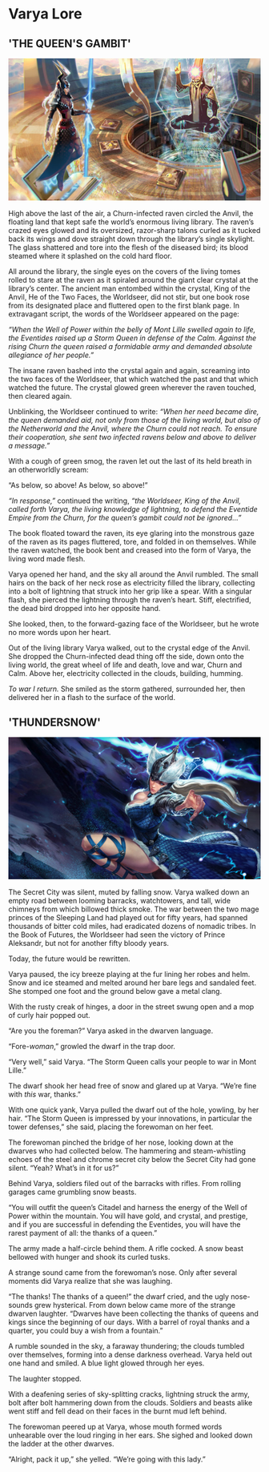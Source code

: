 # Varya Lore

## 'THE QUEEN'S GAMBIT'

![I am a weapon of war, I have no opinion on the matter.](../../.gitbook/assets/1000px_varya_lore1-2-768x432.jpg)

High above the last of the air, a Churn-infected raven circled the Anvil, the floating land that kept safe the world’s enormous living library. The raven’s crazed eyes glowed and its oversized, razor-sharp talons curled as it tucked back its wings and dove straight down through the library’s single skylight. The glass shattered and tore into the flesh of the diseased bird; its blood steamed where it splashed on the cold hard floor.

All around the library, the single eyes on the covers of the living tomes rolled to stare at the raven as it spiraled around the giant clear crystal at the library’s center. The ancient man entombed within the crystal, King of the Anvil, He of the Two Faces, the Worldseer, did not stir, but one book rose from its designated place and fluttered open to the first blank page. In extravagant script, the words of the Worldseer appeared on the page:

_“When the Well of Power within the belly of Mont Lille swelled again to life, the Eventides raised up a Storm Queen in defense of the Calm. Against the rising Churn the queen raised a formidable army and demanded absolute allegiance of her people.”_

The insane raven bashed into the crystal again and again, screaming into the two faces of the Worldseer, that which watched the past and that which watched the future. The crystal glowed green wherever the raven touched, then cleared again.

Unblinking, the Worldseer continued to write: _“When her need became dire, the queen demanded aid, not only from those of the living world, but also of the Netherworld and the Anvil, where the Churn could not reach. To ensure their cooperation, she sent two infected ravens below and above to deliver a message.”_

With a cough of green smog, the raven let out the last of its held breath in an otherworldly scream:

“As below, so above! As below, so above!”

_“In response,”_ continued the writing, _“the Worldseer, King of the Anvil, called forth Varya, the living knowledge of lightning, to defend the Eventide Empire from the Churn, for the queen’s gambit could not be ignored…”_

The book floated toward the raven, its eye glaring into the monstrous gaze of the raven as its pages fluttered, tore, and folded in on themselves. While the raven watched, the book bent and creased into the form of Varya, the living word made flesh.

Varya opened her hand, and the sky all around the Anvil rumbled. The small hairs on the back of her neck rose as electricity filled the library, collecting into a bolt of lightning that struck into her grip like a spear. With a singular flash, she pierced the lightning through the raven’s heart. Stiff, electrified, the dead bird dropped into her opposite hand.

She looked, then, to the forward-gazing face of the Worldseer, but he wrote no more words upon her heart.

Out of the living library Varya walked, out to the crystal edge of the Anvil. She dropped the Churn-infected dead thing off the side, down onto the living world, the great wheel of life and death, love and war, Churn and Calm. Above her, electricity collected in the clouds, building, humming.

_To war I return._ She smiled as the storm gathered, surrounded her, then delivered her in a flash to the surface of the world.

## 'THUNDERSNOW'

![If you do not move, I will burn a hole in you and walkthrough.](../../.gitbook/assets/1000px_winter_varya_skin_edit_final-768x432.jpg)

The Secret City was silent, muted by falling snow. Varya walked down an empty road between looming barracks, watchtowers, and tall, wide chimneys from which billowed thick smoke. The war between the two mage princes of the Sleeping Land had played out for fifty years, had spanned thousands of bitter cold miles, had eradicated dozens of nomadic tribes. In the Book of Futures, the Worldseer had seen the victory of Prince Aleksandr, but not for another fifty bloody years.

Today, the future would be rewritten.

Varya paused, the icy breeze playing at the fur lining her robes and helm. Snow and ice steamed and melted around her bare legs and sandaled feet. She stomped one foot and the ground below gave a metal clang.

With the rusty creak of hinges, a door in the street swung open and a mop of curly hair popped out.

“Are you the foreman?” Varya asked in the dwarven language.

“Fore-_woman_,” growled the dwarf in the trap door.

“Very well,” said Varya. “The Storm Queen calls your people to war in Mont Lille.”

The dwarf shook her head free of snow and glared up at Varya. “We’re fine with _this_ war, thanks.”

With one quick yank, Varya pulled the dwarf out of the hole, yowling, by her hair. “The Storm Queen is impressed by your innovations, in particular the tower defenses,” she said, placing the forewoman on her feet.

The forewoman pinched the bridge of her nose, looking down at the dwarves who had collected below. The hammering and steam-whistling echoes of the steel and chrome secret city below the Secret City had gone silent. “Yeah? What’s in it for us?”

Behind Varya, soldiers filed out of the barracks with rifles. From rolling garages came grumbling snow beasts.

“You will outfit the queen’s Citadel and harness the energy of the Well of Power within the mountain. You will have gold, and crystal, and prestige, and if you are successful in defending the Eventides, you will have the rarest payment of all: the thanks of a queen.”

The army made a half-circle behind them. A rifle cocked. A snow beast bellowed with hunger and shook its curled tusks.

A strange sound came from the forewoman’s nose. Only after several moments did Varya realize that she was laughing.

“The thanks! The thanks of a queen!” the dwarf cried, and the ugly nose-sounds grew hysterical. From down below came more of the strange dwarven laughter. “Dwarves have been collecting the thanks of queens and kings since the beginning of our days. With a barrel of royal thanks and a quarter, you could buy a wish from a fountain.”

A rumble sounded in the sky, a faraway thundering; the clouds tumbled over themselves, forming into a dense darkness overhead. Varya held out one hand and smiled. A blue light glowed through her eyes.

The laughter stopped.

With a deafening series of sky-splitting cracks, lightning struck the army, bolt after bolt hammering down from the clouds. Soldiers and beasts alike went stiff and fell dead on their faces in the burnt mud left behind.

The forewoman peered up at Varya, whose mouth formed words unhearable over the loud ringing in her ears. She sighed and looked down the ladder at the other dwarves.

“Alright, pack it up,” she yelled. “We’re going with this lady.”

